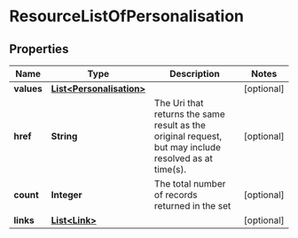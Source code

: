 
# ResourceListOfPersonalisation

## Properties
Name | Type | Description | Notes
------------ | ------------- | ------------- | -------------
**values** | [**List&lt;Personalisation&gt;**](Personalisation.md) |  |  [optional]
**href** | **String** | The Uri that returns the same result as the original request,  but may include resolved as at time(s). |  [optional]
**count** | **Integer** | The total number of records returned in the set |  [optional]
**links** | [**List&lt;Link&gt;**](Link.md) |  |  [optional]



